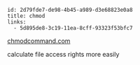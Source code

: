 ```
id: 2d79fde7-de98-4b45-a989-d3e68823e0a8
title: chmod
links:
  - 5d895de8-3c19-11ea-8cff-93323f53bfc7
```

[chmodcommand.com](https://chmodcommand.com)

calculate file access rights more easily
